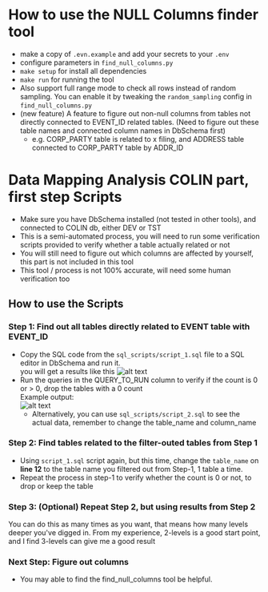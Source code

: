 # How to use the NULL Columns finder tool
- make a copy of `.evn.example` and add your secrets to your `.env`
- configure parameters in `find_null_columns.py`
- `make setup` for install all dependencies
- `make run` for running the tool
- Also support full range mode to check all rows instead of random sampling. You can enable it by tweaking the `random_sampling` config in `find_null_columns.py`
- (new feature) A feature to figure out non-null columns from tables not directly connected to EVENT_ID related tables. (Need to figure out these table names and connected column names in DbSchema first)
    - e.g. CORP_PARTY table is related to x filing, and ADDRESS table connected to CORP_PARTY table by ADDR_ID

# Data Mapping Analysis COLIN part, first step Scripts
- Make sure you have DbSchema installed (not tested in other tools), and connected to COLIN db, either DEV or TST
- This is a semi-automated process, you will need to run some verification scripts provided to verify whether a table actually related or not
- You will still need to figure out which columns are affected by yourself, this part is not included in this tool
- This tool / process is not 100% accurate, will need some human verification too

## How to use the Scripts
### Step 1: Find out all tables directly related to EVENT table with EVENT_ID
- Copy the SQL code from the `sql_scripts/script_1.sql` file to a SQL editor in DbSchema and run it.
    <br/>you will get a results like this ![alt text](screenshots/image.png)
- Run the queries in the QUERY_TO_RUN column to verify if the count is 0 or > 0, drop the tables with a 0 count
    <br/> Example output: <br/>![alt text](screenshots/image-1.png)
    - Alternatively, you can use `sql_scripts/script_2.sql` to see the actual data, remember to change the table_name and column_name

### Step 2: Find tables related to the filter-outed tables from Step 1
- Using `script_1.sql` script again, but this time, change the `table_name` on **line 12** to the table name you filtered out from Step-1, 1 table a time. 
- Repeat the process in step-1 to verify whether the count is 0 or not, to drop or keep the table

### Step 3: (Optional) Repeat Step 2, but using results from Step 2
You can do this as many times as you want, that means how many levels deeper you've digged in. From my experience, 2-levels is a good start point, and I find 3-levels can give me a good result

### Next Step: Figure out columns
- You may able to find the find_null_columns tool be helpful.


